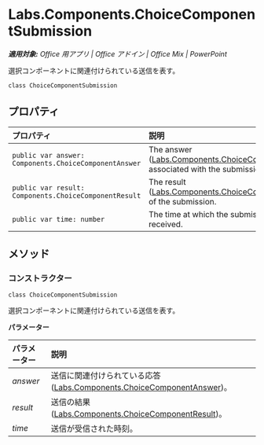 
# <a name="labs.components.choicecomponentsubmission"></a>Labs.Components.ChoiceComponentSubmission

 _**適用対象:** Office 用アプリ | Office アドイン | Office Mix | PowerPoint_

選択コンポーネントに関連付けられている送信を表す。

```
class ChoiceComponentSubmission
```


## <a name="properties"></a>プロパティ


|プロパティ|説明|
|:-----|:-----|
| `public var answer: Components.ChoiceComponentAnswer`|The answer ([Labs.Components.ChoiceComponentAnswer](../../reference/office-mix/labs.components.choicecomponentanswer.md)) associated with the submission.|
| `public var result: Components.ChoiceComponentResult`|The result ([Labs.Components.ChoiceComponentResult](../../reference/office-mix/labs.components.choicecomponentresult.md)) of the submission.|
| `public var time: number`|The time at which the submission was received.|

## <a name="methods"></a>メソッド




### <a name="constructor"></a>コンストラクター

 `class ChoiceComponentSubmission`

選択コンポーネントに関連付けられている送信を表す。

 **パラメーター**


|パラメーター|説明|
|:-----|:-----|
| _answer_|送信に関連付けられている応答 ([Labs.Components.ChoiceComponentAnswer](../../reference/office-mix/labs.components.choicecomponentanswer.md))。|
| _result_|送信の結果 ([Labs.Components.ChoiceComponentResult](../../reference/office-mix/labs.components.choicecomponentresult.md))。|
| _time_|送信が受信された時刻。|
